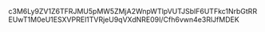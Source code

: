 c3M6Ly9ZV1Z6TFRJMU5pMW5ZMjA2WnpWTlpVUTJSblF6UTFkc1NrbGtRREUwT1M0eU1ESXVPREl1TVRjeU9qVXdNRE09I/Cfh6vwn4e3RlJfMDEK